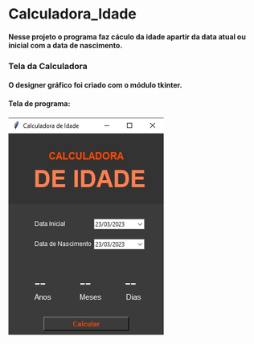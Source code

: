 # Calculadora_Idade
#### Nesse projeto o programa faz cáculo da idade apartir da data atual ou inicial com a data de nascimento.
####
### Tela da Calculadora
####
#### O designer gráfico foi criado com o módulo tkinter.
####
####
#### Tela de programa:
####
![alt text](https://github.com/Gedionir/Calculadora_Idade/blob/main/img/model_screen_CI.jpg "Logo Title Text 1")
####
